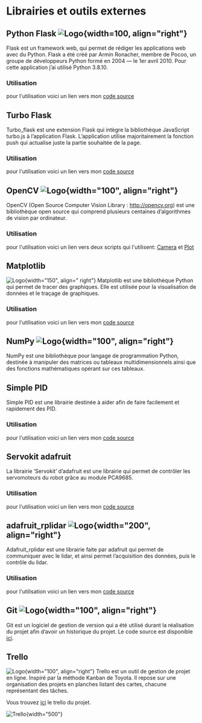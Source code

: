 # Librairies et outils externes

## Python Flask ![Logo](img/FlaskLogo.png){width=100, align="right"}

Flask est un framework web, qui permet de rédiger les applications web avec du Python. Flask a été créé par Armin Ronacher, membre de Pocoo, un groupe de développeurs Python formé en 2004 — le 1er avril 2010. Pour cette application j’ai utilisé Python 3.8.10.

### Utilisation

pour l'utilisation voici un lien vers mon <a href="../Main">code source</a>

## Turbo Flask

Turbo_flask est une extension Flask qui intègre la bibliothèque JavaScript turbo.js à l’application Flask. L’application utilise majoritairement la fonction push qui actualise juste la partie souhaitée de la page.

### Utilisation

pour l'utilisation voici un lien vers mon <a href="../Main">code source</a>

## OpenCV ![Logo](img/OpenCVLogo.png){width="100", align="right"}

OpenCV (Open Source Computer Vision Library : http://opencv.org) est une bibliothèque open source qui comprend plusieurs centaines d’algorithmes de vision par ordinateur.

### Utilisation

pour l'utilisation voici un lien vers deux scripts qui l'utilisent: <a href="../Camera">Camera</a> et <a href="../Plot">Plot</a>

## Matplotlib 
![Logo](img/MatplotlibLogo.png){width="150", align=" right"}
Matplotlib est une bibliothèque Python qui permet de tracer des graphiques. Elle est utilisée pour la visualisation de données et le traçage de graphiques.

### Utilisation

pour l'utilisation voici un lien vers mon <a href="../Plot">code source</a>

## NumPy ![Logo](img/NumpyLogo.png){width="100", align="right"}

NumPy est une bibliothèque pour langage de programmation Python, destinée à manipuler des matrices ou tableaux multidimensionnels ainsi que des fonctions mathématiques opérant sur ces tableaux.

## Simple PID

Simple PID est une librairie destinée à aider afin de faire facilement et rapidement des PID.

### Utilisation

pour l'utilisation voici un lien vers mon <a href="../Animations_Hexapode">code source</a>

## Servokit adafruit

La librairie ‘Servokit’ d’adafruit est une librairie qui permet de contrôler les servomoteurs du robot grâce au module PCA9685.

### Utilisation

pour l'utilisation voici un lien vers mon <a href="../Motor">code source</a>

## adafruit_rplidar ![Logo](img/AdafruitLogo.png){width="200", align="right"}

Adafruit_rplidar est une librairie faite par adafruit qui permet de communiquer avec le lidar, et ainsi permet l’acquisition des données, puis le contrôle du lidar.

### Utilisation

pour l'utilisation voici un lien vers mon <a href="../LidarAsync">code source</a>

## Git ![Logo](img/GitLogo.png){width="100", align="right"}

Git est un logiciel de gestion de version qui a été utilisé durant la réalisation du projet afin d’avoir un historique du projet. Le code source est disponible <a href="https://github.com/NickVanMarkes">ici</a>.

## Trello 
![Logo](img/TrelloLogo.png){width="100", align="right"}
Trello est un outil de gestion de projet en ligne. Inspiré par la méthode Kanban de Toyota. Il repose sur une organisation des projets en planches listant des cartes, chacune représentant des tâches.

Vous trouvez <a href="https://trello.com/invite/b/dmw4lQlU/9abc06465e77b2662f28e3f0651a7323/suivis-de-progression-td">ici</a> le trello du projet.

![Trello](img/Trello.png){width="500"}